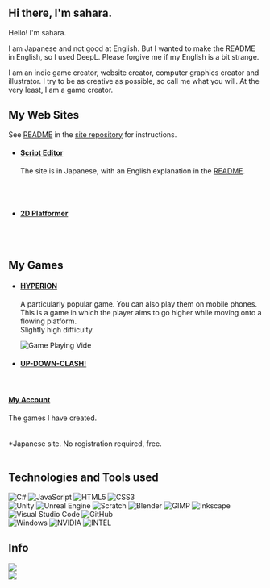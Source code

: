 ## Hi there, I'm sahara.

Hello! I'm sahara.

I am Japanese and not good at English.
But I wanted to make the README in English, so I used DeepL.
Please forgive me if my English is a bit strange.

I am an indie game creator, website creator, computer graphics creator and illustrator.
I try to be as creative as possible, so call me what you will.
At the very least, I am a game creator.

## My Web Sites
See [README](https://github.com/sahara581/site/blob/main/README.md) in the [site repository](https://github.com/sahara581/site) for instructions.
* #### [Script Editor](https://sahara581.github.io/site/Script/index.html)
  The site is in Japanese, with an English explanation in the [README](https://github.com/sahara581/site/blob/main/README.md).
<br>
<br>

* #### [2D Platformer](https://sahara581.github.io/site/PlatformerGame/index.html)
<br>
<br>

## My Games
* #### [HYPERION](https://unityroom.com/games/hyperion)
  A particularly popular game. You can also play them on mobile phones.<br>
  This is a game in which the player aims to go higher while moving onto a flowing platform.<br>
  Slightly high difficulty.
  
  ![Game Playing Vide](https://os-worker.unityroom.com/unityroom_production/icon/103113/icon_20240824_093225.gif)
* #### [UP-DOWN-CLASH!](https://unityroom.com/games/up-down_rocket)
<br>

#### [My Account](https://unityroom.com/users/xvo0mbq61sgep8hr4ukj)
The games I have created.
<br>
<br>
<br>
*Japanese site. No registration required, free.
<br>
<br>

## Technologies and Tools used
![C#](https://img.shields.io/badge/-C_SHARP-000000.svg?logo=C&style=for-the-badge)
![JavaScript](https://img.shields.io/badge/-JavaScript-000000.svg?logo=JAVASCRIPT&style=for-the-badge)
![HTML5](https://img.shields.io/badge/-HTML5-000000.svg?logo=HTML5&style=for-the-badge)
![CSS3](https://img.shields.io/badge/-CSS3-000000.svg?logo=CSS3&style=for-the-badge)<br>
![Unity](https://img.shields.io/badge/-Unity-000000.svg?logo=unity&style=for-the-badge)
![Unreal Engine](https://img.shields.io/badge/-Unreal_Engine-000000.svg?logo=UNREALENGINE&style=for-the-badge)
![Scratch](https://img.shields.io/badge/-Scratch-000000.svg?logo=SCRATCH&style=for-the-badge)
![Blender](https://img.shields.io/badge/-Blender-000000.svg?logo=BLENDER&style=for-the-badge)
![GIMP](https://img.shields.io/badge/-GIMP-000000.svg?logo=GIMP&style=for-the-badge)
![Inkscape](https://img.shields.io/badge/-Inkscape-000000.svg?logo=INKSCAPE&style=for-the-badge)
![Visual Studio Code](https://img.shields.io/badge/-Visual_Studio_Code-000000.svg?logo=VISUALSTUDIOCODE&style=for-the-badge)
![GitHub](https://img.shields.io/badge/-GitHub-000000.svg?logo=GITHUB&style=for-the-badge)<br>
![Windows](https://img.shields.io/badge/-Windows-000000.svg?logo=WINDOWS&style=for-the-badge)
![NVIDIA](https://img.shields.io/badge/-NVIDIA-000000.svg?logo=NVIDIA&style=for-the-badge)
![INTEL](https://img.shields.io/badge/-Intel-000000.svg?logo=INTEL&style=for-the-badge)

## Info
![](https://github-readme-stats.vercel.app/api?username=sahara581&show_icons=true&locale=en)<br>
![](https://github-readme-stats.vercel.app/api/top-langs?username=sahara581&show_icons=true&locale=en&layout=compact)
